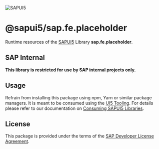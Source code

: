 ![SAPUI5](https://ui5.sap.com/resources/sap/ui/documentation/sdk/images/Logo_B_SAPUI5_H.png)

# @sapui5/sap.fe.placeholder

Runtime resources of the [SAPUI5](https://sapui5.hana.ondemand.com) Library **sap.fe.placeholder**.

## SAP Internal

**This library is restricted for use by SAP internal projects only.**

## Usage

Refrain from installing this package using npm, Yarn or similar package managers.
It is meant to be consumed using the [UI5 Tooling](https://sap.github.io/ui5-tooling/).
For details please refer to our documentation on [Consuming SAPUI5 Libraries](https://sap.github.io/ui5-tooling/pages/SAPUI5/).

## License

This package is provided under the terms of the [SAP Developer License Agreement](https://tools.hana.ondemand.com/developer-license-3.1.txt).
